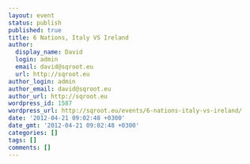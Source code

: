 ```yaml
---
layout: event
status: publish
published: true
title: 6 Nations, Italy VS Ireland
author:
  display_name: David
  login: admin
  email: david@sqroot.eu
  url: http://sqroot.eu
author_login: admin
author_email: david@sqroot.eu
author_url: http://sqroot.eu
wordpress_id: 1587
wordpress_url: http://sqroot.eu/events/6-nations-italy-vs-ireland/
date: '2012-04-21 09:02:48 +0300'
date_gmt: '2012-04-21 09:02:48 +0300'
categories: []
tags: []
comments: []
---
```


